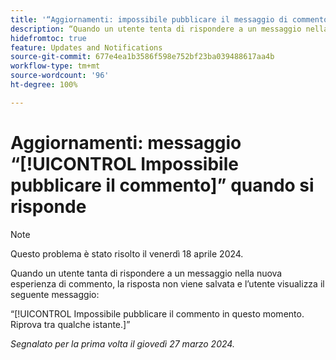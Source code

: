 ```yaml
---
title: '“Aggiornamenti: impossibile pubblicare il messaggio di commento quando si risponde”'
description: “Quando un utente tenta di rispondere a un messaggio nella nuova esperienza di commento, la risposta non viene salvata e l’utente visualizza un messaggio.”
hidefromtoc: true
feature: Updates and Notifications
source-git-commit: 677e4ea1b3586f598e752bf23ba039488617aa4b
workflow-type: tm+mt
source-wordcount: '96'
ht-degree: 100%

---
```



# Aggiornamenti: messaggio “[!UICONTROL Impossibile pubblicare il commento]” quando si risponde

>[!NOTE]
>
>Questo problema è stato risolto il venerdì 18 aprile 2024.

Quando un utente tanta di rispondere a un messaggio nella nuova esperienza di commento, la risposta non viene salvata e l’utente visualizza il seguente messaggio:

“[!UICONTROL Impossibile pubblicare il commento in questo momento. Riprova tra qualche istante.]”

_Segnalato per la prima volta il giovedì 27 marzo 2024._

